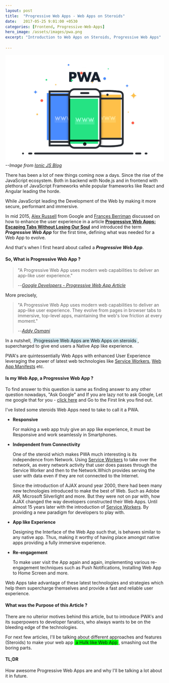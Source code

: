 ```yaml
---
layout: post
title:  "Progressive Web Apps - Web Apps on Steroids"
date:   2017-05-25 9:01:00 +0530
categories: [Frontend, Progressive-Web-Apps]
hero_image: /assets/images/pwa.png
excerpt: "Introduction to Web Apps on Steroids, Progressive Web Apps"

---
```


![Progressive Web App](/assets/images/pwa.png)
<cite >--Image from [Ionic JS Blog](http://blog.ionic.io/what-is-a-progressive-web-app/)</cite>


There has been a lot of new things coming now a days. Since the rise of the JavaScript ecosystem. Both in backend with Node.js and in frontend with plethora of JavaScript Frameworks while popular frameworks like React and Angular leading the horde.

While JavaScript leading the Development of the Web by making it more secure, performant and immersive.

In mid 2015, [Alex Russell](https://github.com/slightlyoff) from Google and [Frances Berriman](https://github.com/phae) discussed on how to enhance the user experience in a article [ **Progressive Web Apps: Escaping Tabs Without Losing Our Soul**](https://infrequently.org/2015/06/progressive-apps-escaping-tabs-without-losing-our-soul/) and introduced the term ***Progressive Web App*** for the first time, defining what was needed for a Web App to evolve.

And that's when I first heard about called a ***Progressive Web App***.

#### So, What is Progressive Web App ?


> "A Progressive Web App uses modern web capabilities to deliver an app-like user experience."
>
> --<cite>[Google Developers - Progressive Web App Article](https://developers.google.com/web/progressive-web-apps/?hl=en)</cite>

More precisely,

> "A Progressive Web App uses modern web capabilities to deliver an app-like user experience. They evolve from pages in browser tabs to immersive, top-level apps, maintaining the web's low friction at every moment."
>
> --<cite>[Addy Osmani](https://github.com/addyosmani)</cite>

In a nutshell, <span style="background-color: #d6ebf2">&nbsp;Progressive Web Apps are Web Apps on steroids </span>, supercharged to give end users a Native App like experience.

PWA's are quintessentially Web Apps with enhanced User Experience leveraging the power of latest web technologies like [Service Workers](https://developers.google.com/web/fundamentals/getting-started/primers/service-workers#what_is_a_service_worker), [Web App Manifests](https://developers.google.com/web/fundamentals/engage-and-retain/web-app-manifest/) etc.


#### Is my Web App, a Progressive Web App ?

To find answer to this question is same as finding answer to any other question nowadays, "Ask Google" and If you are lazy not to ask Google, Let me google that for you - [click here](http://letmegooglethat.com/?q=progressive+web+app+checklist) and Go to the First link you find out.

I've listed some steroids Web Apps need to take to call it a PWA. 

- **Responsive**

  For making a web app truly give an app like experience, it must be Responsive and work seamlessly in Smartphones.

- **Independent from Connectivity**

  One of the steroid which makes PWA much interesting is its independence from Network. Using ​[Service Workers](https://developers.google.com/web/fundamentals/getting-started/primers/service-workers#what_is_a_service_worker) to take over the network, as every network activity that user does passes through the Service Worker and then to the Network.Which provides serving the user with data even if they are not connected to the Internet.

  Since the introduction of AJAX around year 2000, there had been many new technologies introduced to make the best of Web. Such as Adobe AIR, Microsoft Silverlight and more. But they were not on par with, how AJAX changed the way developers constructed their Web Apps. Until almost 15 years later with the introduction of [Service Workers](https://developers.google.com/web/fundamentals/getting-started/primers/service-workers#what_is_a_service_worker). By providing a new paradigm for developers to play with.

- **App like Experience**

  Designing the Interface of the Web App such that, is behaves similar to any native app. Thus, making it worthy of having place amongst native apps providing a fully immersive experience. 

- **Re-engagement**

  To make user visit the App again and again, implementing various re-engagement techniques such as Push Notifications, Installing Web App to Home Screen and more.
 

Web Apps take advantage of these latest technologies and strategies which help them supercharge themselves and provide a fast and reliable user experience.

#### What was the Purpose of this Article ?

There are no ulterior motives behind this article, but to introduce PWA's and its superpowers to developer fanatics, who always wants to be on the bleeding edge of the technologies.

For next few articles, I'll be talking about different approaches and features (Steroids) to make your web app <span style="background-color: #00FF00">&nbsp;a Hulk like Web App </span>, smashing out the boring parts.

#### TL;DR

How awesome Progressive Web Apps are and why I'll be talking a lot about it in future.
